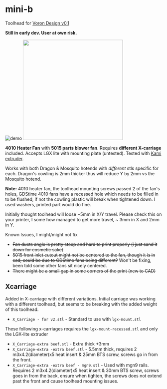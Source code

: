 # mini-b
Toolhead for [Voron Design v0.1](https://vorondesign.com/voron0.1)

**Still in early dev. User at own risk.**

![demo](https://user-images.githubusercontent.com/11328522/154850398-ead0e8c0-f2e9-40af-bacc-247a68ce8bda.gif)
<img src="https://user-images.githubusercontent.com/11328522/154849858-c1b2f472-fc35-4eb4-90dc-ad13413cff0b.png" height=320>


**4010 Heater Fan** with **5015 parts blower fan**. Requires **different X-carriage** included. Accepts LGX lite with mounting plate (untested). Tested with [Kami extruder](https://github.com/intositeme/kami-mini).

Works with both Dragon & Mosquito hotends with *different* stls specific for each. Dragon's cowling is 2mm thicker thus will reduce Y by 2mm vs the Mosquito hotend.

**Note:** 4010 heater fan, the toolhead mounting screws passed 2 of the fan's holes, GDStime 4010 fans have a recessed hole which needs to be filled in to be flushed, if not the cowling plastic will break when tightened down. I used washers, printed part would do fine.

Initially thought toolhead will loose ~5mm in X/Y travel. Please check this on your printer, I some how managed to get more travel, ~ 3mm in X and 2mm in Y.

Known Issues, I might/might not fix
- ~~Fan ducts angle is pretty steep and hard to print properly (i just sand it down for cosmetic sake)~~
- ~~5015 front inlet cutout might not be centered to the fan, though it is in cad, could be due to GDStime fans being different?~~ Won't be fixing, been told some other fans sit nicely centered.
- ~~There might be a small gap in some corners of the print (new to CAD)~~



## Xcarriage

Added in X-carriage with different variations. Initial carriage was working with a different toolhead, but seems to be breaking with the added weight of this toolhead. 
- `X_Carriage - for v2.stl` - Standard to use with `lgx-mount.stl`

These following x-carriages requires the `lgx-mount-recessed.stl` and only the LGX-lite extruder
- `X_Carriage-extra beef.stl` - Extra thick +3mm 
- `X_Carriage-extra -extra beef.stl` - 5.5mm thick, requires 2 m3x4.2(diameter)x5 heat insert & 25mm BTS screw, screws go in from the front.
- `X_Carriage-extra -extra beef - mgn9.stl` - Used with mgn9 rails. Requires 2 m3x4.2(diameter)x5 heat insert & 30mm BTS screw, screws goes in from the back, ensure when tighten, the screws does not extend past the front and cause toolhead mounting issues.

